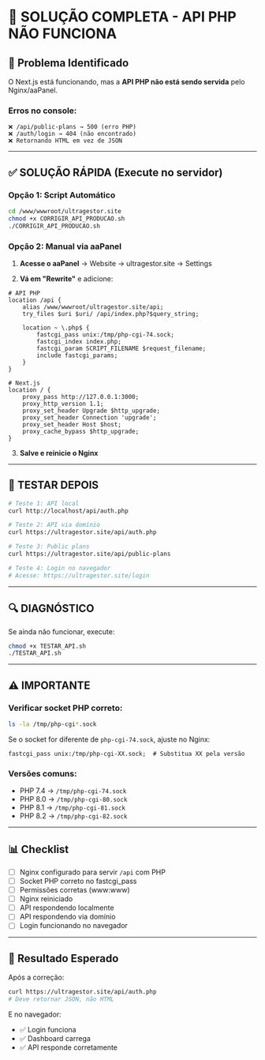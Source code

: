 # 🔧 SOLUÇÃO COMPLETA - API PHP NÃO FUNCIONA

## 🎯 Problema Identificado

O Next.js está funcionando, mas a **API PHP não está sendo servida** pelo Nginx/aaPanel.

### Erros no console:
```
❌ /api/public-plans → 500 (erro PHP)
❌ /auth/login → 404 (não encontrado)
❌ Retornando HTML em vez de JSON
```

---

## ✅ SOLUÇÃO RÁPIDA (Execute no servidor)

### Opção 1: Script Automático
```bash
cd /www/wwwroot/ultragestor.site
chmod +x CORRIGIR_API_PRODUCAO.sh
./CORRIGIR_API_PRODUCAO.sh
```

### Opção 2: Manual via aaPanel

1. **Acesse o aaPanel** → Website → ultragestor.site → Settings

2. **Vá em "Rewrite"** e adicione:
```nginx
# API PHP
location /api {
    alias /www/wwwroot/ultragestor.site/api;
    try_files $uri $uri/ /api/index.php?$query_string;
    
    location ~ \.php$ {
        fastcgi_pass unix:/tmp/php-cgi-74.sock;
        fastcgi_index index.php;
        fastcgi_param SCRIPT_FILENAME $request_filename;
        include fastcgi_params;
    }
}

# Next.js
location / {
    proxy_pass http://127.0.0.1:3000;
    proxy_http_version 1.1;
    proxy_set_header Upgrade $http_upgrade;
    proxy_set_header Connection 'upgrade';
    proxy_set_header Host $host;
    proxy_cache_bypass $http_upgrade;
}
```

3. **Salve e reinicie o Nginx**

---

## 🧪 TESTAR DEPOIS

```bash
# Teste 1: API local
curl http://localhost/api/auth.php

# Teste 2: API via domínio
curl https://ultragestor.site/api/auth.php

# Teste 3: Public plans
curl https://ultragestor.site/api/public-plans

# Teste 4: Login no navegador
# Acesse: https://ultragestor.site/login
```

---

## 🔍 DIAGNÓSTICO

Se ainda não funcionar, execute:
```bash
chmod +x TESTAR_API.sh
./TESTAR_API.sh
```

---

## ⚠️ IMPORTANTE

### Verificar socket PHP correto:
```bash
ls -la /tmp/php-cgi*.sock
```

Se o socket for diferente de `php-cgi-74.sock`, ajuste no Nginx:
```nginx
fastcgi_pass unix:/tmp/php-cgi-XX.sock;  # Substitua XX pela versão
```

### Versões comuns:
- PHP 7.4 → `/tmp/php-cgi-74.sock`
- PHP 8.0 → `/tmp/php-cgi-80.sock`
- PHP 8.1 → `/tmp/php-cgi-81.sock`
- PHP 8.2 → `/tmp/php-cgi-82.sock`

---

## 📊 Checklist

- [ ] Nginx configurado para servir `/api` com PHP
- [ ] Socket PHP correto no fastcgi_pass
- [ ] Permissões corretas (www:www)
- [ ] Nginx reiniciado
- [ ] API respondendo localmente
- [ ] API respondendo via domínio
- [ ] Login funcionando no navegador

---

## 🎯 Resultado Esperado

Após a correção:
```bash
curl https://ultragestor.site/api/auth.php
# Deve retornar JSON, não HTML
```

E no navegador:
- ✅ Login funciona
- ✅ Dashboard carrega
- ✅ API responde corretamente

